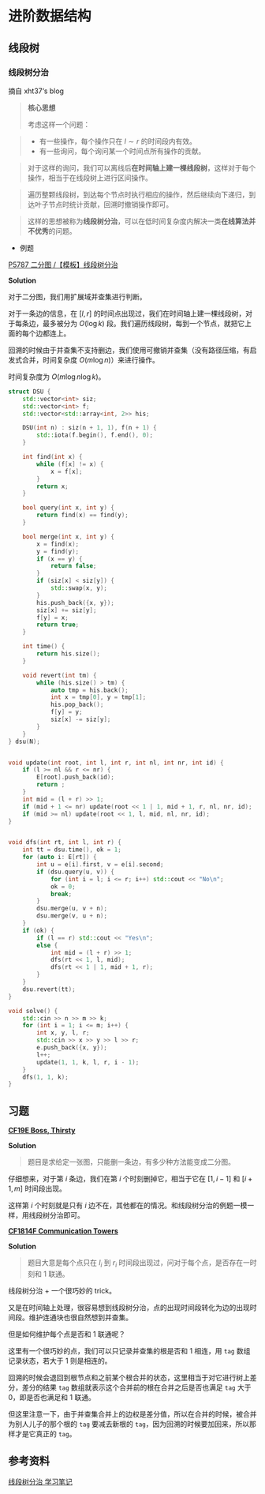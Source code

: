 # 进阶数据结构

## 线段树

### 线段树分治

摘自 xht37‘s blog

> **核心思想**
> 
> 考虑这样一个问题：

> - 有一些操作，每个操作只在 $l \sim r$ 的时间段内有效。
> - 有一些询问，每个询问某一个时间点所有操作的贡献。

> 对于这样的询问，我们可以离线后**在时间轴上建一棵线段树**，这样对于每个操作，相当于在线段树上进行区间操作。

> 遍历整颗线段树，到达每个节点时执行相应的操作，然后继续向下递归，到达叶子节点时统计贡献，回溯时撤销操作即可。

> 这样的思想被称为**线段树分治**，可以在低时间复杂度内解决一类**在线算法并不优秀**的问题。

- 例题

[P5787 二分图 /【模板】线段树分治](https://www.luogu.com.cn/problem/P5787)

**Solution**

对于二分图，我们用扩展域并查集进行判断。

对于一条边的信息，在 $[l, r]$ 的时间点出现过，我们在时间轴上建一棵线段树，对于每条边，最多被分为 $O(\log k)$ 段。我们遍历线段树，每到一个节点，就把它上面的每个边都连上。

回溯的时候由于并查集不支持删边，我们使用可撤销并查集（没有路径压缩，有启发式合并，时间复杂度 $O(m\log n)$）来进行操作。

时间复杂度为 $O(m\log n\log k)$。

```cpp
struct DSU {
    std::vector<int> siz;
    std::vector<int> f;
    std::vector<std::array<int, 2>> his;

    DSU(int n) : siz(n + 1, 1), f(n + 1) {
        std::iota(f.begin(), f.end(), 0);
    }

    int find(int x) {
        while (f[x] != x) {
            x = f[x];
        }
        return x;
    }

    bool query(int x, int y) {
    	return find(x) == find(y);
    }

    bool merge(int x, int y) {
        x = find(x);
        y = find(y);
        if (x == y) {
            return false;
        }
        if (siz[x] < siz[y]) {
            std::swap(x, y);
        }
        his.push_back({x, y});
        siz[x] += siz[y];
        f[y] = x;
        return true;
    }

    int time() {
        return his.size();
    }

    void revert(int tm) {
        while (his.size() > tm) {
            auto tmp = his.back();
            int x = tmp[0], y = tmp[1];
            his.pop_back();
            f[y] = y;
            siz[x] -= siz[y];
        }
    }
} dsu(N);


void update(int root, int l, int r, int nl, int nr, int id) {
	if (l >= nl && r <= nr) {
		E[root].push_back(id);
		return ;
	}
	int mid = (l + r) >> 1;
	if (mid + 1 <= nr) update(root << 1 | 1, mid + 1, r, nl, nr, id);
  	if (mid >= nl) update(root << 1, l, mid, nl, nr, id);
}


void dfs(int rt, int l, int r) {
	int tt = dsu.time(), ok = 1;
	for (auto i: E[rt]) { 
    	int u = e[i].first, v = e[i].second;
    	if (dsu.query(u, v)) {
      		for (int i = l; i <= r; i++) std::cout << "No\n";
      		ok = 0;
      		break;
    	}
    	dsu.merge(u, v + n);
    	dsu.merge(v, u + n);
  	}
  	if (ok) {
    	if (l == r) std::cout << "Yes\n";
    	else {
      		int mid = (l + r) >> 1;
      		dfs(rt << 1, l, mid);
      		dfs(rt << 1 | 1, mid + 1, r);
    	}
  	} 
  	dsu.revert(tt);
}

void solve() {
	std::cin >> n >> m >> k;
	for (int i = 1; i <= m; i++) {
		int x, y, l, r;
		std::cin >> x >> y >> l >> r;
		e.push_back({x, y});
		l++;
		update(1, 1, k, l, r, i - 1);
	}
	dfs(1, 1, k);
}
```



## 习题

[**CF19E Boss, Thirsty**](https://codeforces.com/problemset/problem/19/E)

**Solution**

> 题目是求给定一张图，只能删一条边，有多少种方法能变成二分图。

仔细想来，对于第 $i$ 条边，我们在第 $i$ 个时刻删掉它，相当于它在 $[1, i - 1]$ 和 $[i + 1, m]$ 时间段出现。

这样第 $i$ 个时刻就是只有 $i$ 边不在，其他都在的情况。和线段树分治的例题一模一样，用线段树分治即可。

[**CF1814F Communication Towers**](https://codeforces.com/problemset/problem/1814/F)

**Solution**

> 题目大意是每个点只在 $l_i$ 到 $r_i$ 时间段出现过，问对于每个点，是否存在一时刻和 $1$ 联通。

线段树分治 + 一个很巧妙的 trick。

又是在时间轴上处理，很容易想到线段树分治，点的出现时间段转化为边的出现时间段。维护连通块也很自然想到并查集。

但是如何维护每个点是否和 $1$ 联通呢？

这里有一个很巧妙的点，我们可以只记录并查集的根是否和 $1$ 相连，用 `tag` 数组记录状态，若大于 $1$ 则是相连的。

回溯的时候会退回到根节点和之前某个根合并的状态，这里相当于对它进行树上差分，差分的结果 `tag` 数组就表示这个合并前的根在合并之后是否也满足 `tag` 大于 $0$，即是否也满足和 $1$ 联通。

但这里注意一下，由于并查集合并上的边权是差分值，所以在合并的时候，被合并为别人儿子的那个根的 `tag` 要减去新根的 `tag`，因为回溯的时候要加回来，所以那样才是它真正的 `tag`。

## 参考资料

[线段树分治 学习笔记](https://www.xht37.com/%E7%BA%BF%E6%AE%B5%E6%A0%91%E5%88%86%E6%B2%BB-%E5%AD%A6%E4%B9%A0%E7%AC%94%E8%AE%B0/)